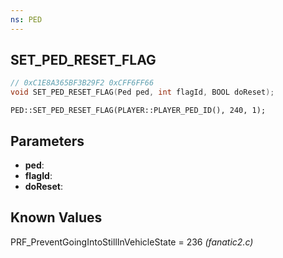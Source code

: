 ```yaml
---
ns: PED
---
```

## SET_PED_RESET_FLAG

```c
// 0xC1E8A365BF3B29F2 0xCFF6FF66
void SET_PED_RESET_FLAG(Ped ped, int flagId, BOOL doReset);
```

```
PED::SET_PED_RESET_FLAG(PLAYER::PLAYER_PED_ID(), 240, 1);  
```

## Parameters
* **ped**: 
* **flagId**: 
* **doReset**: 

## Known Values
PRF_PreventGoingIntoStillInVehicleState = 236 *(fanatic2.c)*
